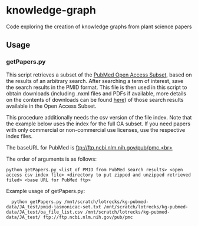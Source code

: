 # knowledge-graph
Code exploring the creation of knowledge graphs from plant science papers
## Usage
### getPapers.py
This script retrieves a subset of the [PubMed Open Access Subset](https://www.ncbi.nlm.nih.gov/pmc/tools/openftlist/), based on the results of an arbitrary search. After searching a term of interest, save the search results in the PMID format. This file is then used in this script to obtain downloads (including .nxml files and PDFs if available, more details on the contents of downloads can be found [here](https://www.ncbi.nlm.nih.gov/pmc/tools/ftp/)) of those search results available in the Open Access Subset.<br>

This procedure additionally needs the csv version of the file index. Note that the example below uses the index for the full OA subset. If you need papers with only commercial or non-commercial use licenses, use the respective index files.<br>

The baseURL for PubMed is ftp://ftp.ncbi.nlm.nih.gov/pub/pmc.<br>

The order of arguments is as follows:
```
python getPapers.py <list of PMID from PubMed search results> <open access csv index file> <directory to put zipped and unzipped retrieved filed> <base URL for PubMed ftp>
```
Example usage of getPapers.py:
```
  python getPapers.py /mnt/scratch/lotrecks/kg-pubmed-data/JA_test/pmid-jasmonicac-set.txt /mnt/scratch/lotrecks/kg-pubmed- data/JA_test/oa_file_list.csv /mnt/scratch/lotrecks/kg-pubmed-data/JA_test/ ftp://ftp.ncbi.nlm.nih.gov/pub/pmc
```
